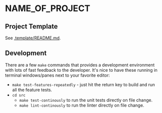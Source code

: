 NAME_OF_PROJECT
===============

Project Template
----------------

See [.template/README.md](.template/README.md).


Development
-----------

There are a few `make` commands that provides a development environment with
lots of fast feedback to the developer. It's nice to have these running in
terminal windows/panes next to your favorite editor:

- `make test-features-repeatedly` - just hit the return key to build and run
  all the feature tests.
- `cd src`
    - `make test-continously` to run the unit tests directly on file change.
    - `make lint-continously` to run the linter directly on file change.
